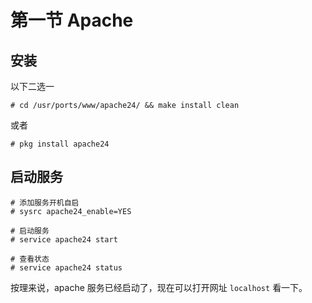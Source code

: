 # 第一节 Apache

## 安装

以下二选一

```
# cd /usr/ports/www/apache24/ && make install clean
```

或者

```
# pkg install apache24
```

## 启动服务

```
# 添加服务开机自启
# sysrc apache24_enable=YES

# 启动服务
# service apache24 start

# 查看状态
# service apache24 status
```

按理来说，apache 服务已经启动了，现在可以打开网址 `localhost` 看一下。
